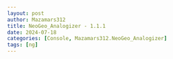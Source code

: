 ```yaml
---
layout: post
author: Mazamars312
title: NeoGeo_Analogizer - 1.1.1
date: 2024-07-18
categories: [Console, Mazamars312.NeoGeo_Analogizer]
tags: [ng]
---
```


